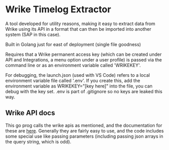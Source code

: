 ﻿# Wrike Timelog Extractor

A tool developed for utility reasons, making it easy to extract data from Wrike using its API in a format that can then be imported into another system (SAP in this case).

Built in Golang just for east of deployment (single file goodness)

Requires that a Wrike permanent access key (which can be created under API and Integrations, a menu option under a user profile) is passed via the command line or as an environment variable called 'WRIKEKEY'.

For debugging, the launch.json (used with VS Code) refers to a local environment variable file called '.env'. If you create this, add the environment variable as WRIKEKEY="[key here]" into the file, you can debug with the key set. .env is part of .gitignore so no keys are leaked this way.

## Wrike API docs

This go prog calls the wrike apis as mentioned, and the documentation for these are [here](https://developers.wrike.com/documentation/api/overview). Generally they are fairly easy to use, and the code includes some special use like passing parameters (including passing json arrays in the query string, which is odd).
